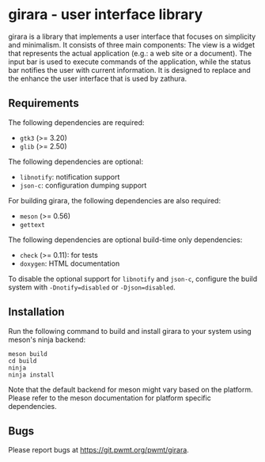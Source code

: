 girara - user interface library
===============================

girara is a library that implements a user interface that focuses on simplicity
and minimalism. It consists of three main components: The view is a widget that
represents the actual application (e.g.: a web site or a document). The input
bar is used to execute commands of the application, while the status bar
notifies the user with current information. It is designed to replace and the
enhance the user interface that is used by zathura.

Requirements
------------

The following dependencies are required:

* `gtk3` (>= 3.20)
* `glib` (>= 2.50)

The following dependencies are optional:

* `libnotify`: notification support
* `json-c`: configuration dumping support

For building girara, the following dependencies are also required:

* `meson` (>= 0.56)
* `gettext`

The following dependencies are optional build-time only dependencies:

* `check` (>= 0.11): for tests
* `doxygen`: HTML documentation

To disable the optional support for `libnotify` and `json-c`, configure the build
system with `-Dnotify=disabled` or `-Djson=disabled`.

Installation
------------

Run the following command to build and install girara to your system using
meson's ninja backend:

    meson build
    cd build
    ninja
    ninja install

Note that the default backend for meson might vary based on the platform. Please
refer to the meson documentation for platform specific dependencies.

Bugs
----

Please report bugs at https://git.pwmt.org/pwmt/girara.
